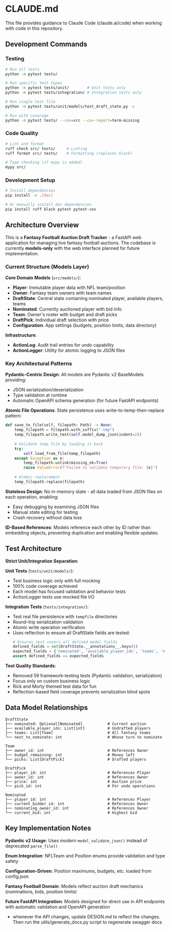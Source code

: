 # CLAUDE.md

This file provides guidance to Claude Code (claude.ai/code) when working with code in this repository.

## Development Commands

### Testing
```bash
# Run all tests
python -m pytest tests/

# Run specific test types
python -m pytest tests/unit/        # Unit tests only
python -m pytest tests/integration/ # Integration tests only

# Run single test file
python -m pytest tests/unit/models/test_draft_state.py -v

# Run with coverage
python -m pytest tests/ --cov=src --cov-report=term-missing
```

### Code Quality
```bash
# Lint and format
ruff check src/ tests/     # Linting
ruff format src/ tests/    # Formatting (replaces black)

# Type checking (if mypy is added)
mypy src/
```

### Development Setup
```bash
# Install dependencies
pip install -e .[dev]

# Or manually install dev dependencies
pip install ruff black pytest pytest-cov
```

## Architecture Overview

This is a **Fantasy Football Auction Draft Tracker** - a FastAPI web application for managing live fantasy football auctions. The codebase is currently **models-only** with the web interface planned for future implementation.

### Current Structure (Models Layer)

**Core Domain Models** (`src/models/`):
- **Player**: Immutable player data with NFL team/position
- **Owner**: Fantasy team owners with team names  
- **DraftState**: Central state containing nominated player, available players, teams
- **Nominated**: Currently auctioned player with bid info
- **Team**: Owner's roster with budget and draft picks
- **DraftPick**: Individual draft selection with price
- **Configuration**: App settings (budgets, position limits, data directory)

**Infrastructure**:
- **ActionLog**: Audit trail entries for undo capability  
- **ActionLogger**: Utility for atomic logging to JSON files

### Key Architectural Patterns

**Pydantic-Centric Design**: All models are Pydantic v2 BaseModels providing:
- JSON serialization/deserialization
- Type validation at runtime
- Automatic OpenAPI schema generation (for future FastAPI endpoints)

**Atomic File Operations**: State persistence uses write-to-temp-then-replace pattern:
```python
def save_to_file(self, filepath: Path) -> None:
    temp_filepath = filepath.with_suffix(".tmp")
    temp_filepath.write_text(self.model_dump_json(indent=2))
    
    # Validate temp file by loading it back
    try:
        self.load_from_file(temp_filepath)
    except Exception as e:
        temp_filepath.unlink(missing_ok=True)
        raise ValueError(f"Failed to validate temporary file: {e}")
    
    # Atomic replacement
    temp_filepath.replace(filepath)
```

**Stateless Design**: No in-memory state - all data loaded from JSON files on each operation, enabling:
- Easy debugging by examining JSON files
- Manual state editing for testing
- Crash recovery without data loss

**ID-Based References**: Models reference each other by ID rather than embedding objects, preventing duplication and enabling flexible updates.

## Test Architecture

**Strict Unit/Integration Separation**:

**Unit Tests** (`tests/unit/models/`):
- Test business logic only with full mocking
- 100% code coverage achieved
- Each model has focused validation and behavior tests
- ActionLogger tests use mocked file I/O

**Integration Tests** (`tests/integration/`):
- Test real file persistence with `tempfile` directories
- Round-trip serialization validation
- Atomic write operation verification  
- Uses reflection to ensure all DraftState fields are tested:
  ```python
  # Ensures test covers all defined model fields
  defined_fields = set(DraftState.__annotations__.keys())
  expected_fields = {'nominated', 'available_player_ids', 'teams', 'next_to_nominate'}
  assert defined_fields == expected_fields
  ```

**Test Quality Standards**:
- Removed 59 framework-testing tests (Pydantic validation, serialization)
- Focus only on custom business logic
- Rick and Morty themed test data for fun
- Reflection-based field coverage prevents serialization blind spots

## Data Model Relationships

```
DraftState
├── nominated: Optional[Nominated]           # Current auction
├── available_player_ids: List[int]          # Undrafted players  
├── teams: List[Team]                        # All fantasy teams
└── next_to_nominate: int                    # Whose turn to nominate

Team
├── owner_id: int                            # References Owner
├── budget_remaining: int                    # Money left
└── picks: List[DraftPick]                   # Drafted players

DraftPick  
├── player_id: int                           # References Player
├── owner_id: int                            # References Owner  
├── price: int                               # Auction price
└── pick_id: int                             # For undo operations

Nominated
├── player_id: int                           # References Player
├── current_bidder_id: int                   # References Owner
├── nominating_owner_id: int                 # References Owner
└── current_bid: int                         # Highest bid
```

## Key Implementation Notes

**Pydantic v2 Usage**: Uses modern `model_validate_json()` instead of deprecated `parse_file()`

**Enum Integration**: NFLTeam and Position enums provide validation and type safety

**Configuration-Driven**: Position maximums, budgets, etc. loaded from config.json

**Fantasy Football Domain**: Models reflect auction draft mechanics (nominations, bids, position limits)

**Future FastAPI Integration**: Models designed for direct use in API endpoints with automatic validation and OpenAPI generation
- whenever the API changes, update DESIGN.md to reflect the changes.  Then run the utils/generate_docs.py script to regenerate swagger docs